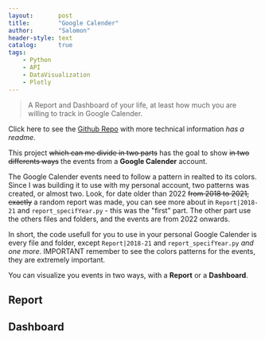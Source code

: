 ```yaml
---
layout:       post
title:        "Google Calender"
author:       "Salomon"
header-style: text
catalog:      true
tags:
    - Python
    - API
    - DataVisualization
    - Plotly
---
```


> A Report and Dashboard of your life, at least how much you are willing to track in Google Calender.

Click here to see the [Github Repo](https://github.com/salomaoalves/DataScience_Visualization/tree/main/GCalendar) with more technical information *has a readme*.


This project ~~which can me divide in two parts~~ has the goal to show ~~in two differents ways~~ the events from a **Google Calender** account. 

The Google Calender events need to follow a pattern in realted to its colors. Since I was building it to use with my personal account, two patterns was created, or almost two. Look, for date older than 2022 ~~from 2018 to 2021, exactly~~ a random report was made, you can see more about in `Report|2018-21` and `report_specifYear.py` - this was the "first" part. The other part use the others files and folders, and the events are from 2022 onwards.

In short, the code usefull for you to use in your personal Google Calender is every file and folder, except `Report|2018-21` and `report_specifYear.py` *and one more*. IMPORTANT remember to see the colors patterns for the events, they are extremely important.

You can visualize you events in two ways, with a **Report** or a **Dashboard**.

## Report


## Dashboard

